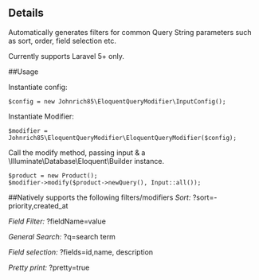 ## Details
Automatically generates filters for common Query String parameters such as sort, order, field selection etc.

Currently supports Laravel 5+ only.

##Usage

Instantiate config:
```
$config = new Johnrich85\EloquentQueryModifier\InputConfig();
```

Instantiate Modifier:
```
$modifier = Johnrich85\EloquentQueryModifier\EloquentQueryModifier($config);
```

Call the modify method, passing input & a \Illuminate\Database\Eloquent\Builder instance.
```
$product = new Product();
$modifier->modify($product->newQuery(), Input::all());
```

##Natively supports the following filters/modifiers
*Sort:* ?sort=-priority,created_at

*Field Filter:* ?fieldName=value

*General Search:* ?q=search term

*Field selection:* ?fields=id,name, description

*Pretty print:* ?pretty=true

